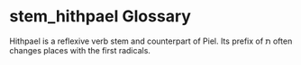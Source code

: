 # stem_hithpael Glossary
Hithpael is a reflexive verb stem and counterpart of Piel. Its prefix of ת often changes places with the first radicals.
